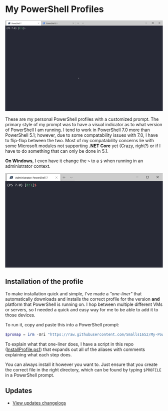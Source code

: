 # My PowerShell Profiles

![My custom PowerShell profile](/.repofiles/prompt-demo.gif)

These are my personal PowerShell profiles with a customized prompt. The primary style of my prompt was to have a visual indicator as to what version of PowerShell I am running. I tend to work in PowerShell 7.0 more than PowerShell 5.1; however, due to some compatability issues with 7.0, I have to flip-flop between the two. Most of my compatability concerns lie with some Microsoft modules not supporting **.NET Core** yet (Crazy, right?) or if I have to do something that can only be done in 5.1.

**On Windows**, I even have it change the `>` to a `$` when running in an administrator context.

![PowerShell prompt in admin context](/.repofiles/prompt-admin_example.png)

## Installation of the profile

To make installation quick and simple, I've made a *"one-liner"* that automatically downloads and installs the correct profile for the version **and** platform that PowerShell is running on. I hop between multiple different VMs or servers, so I needed a quick and easy way for me to be able to add it to those devices.

To run it, copy and paste this into a PowerShell prompt:

```powershell
$promap = irm -Uri "https://raw.githubusercontent.com/Smalls1652/My-PowerShell-Profiles/master/install-deps/ProfileDownload.json" ; $p2d = $proMap | ? { (($_.psPlatform -eq $PSVersionTable.Platform) -and ($_.psEdition -eq $PSVersionTable.PSEdition)) } ; if(!([System.IO.Directory]::Exists([System.IO.Path]::GetDirectoryName($profile)))) { $null = ni ([System.IO.Path]::GetDirectoryName($profile)) -type Directory -force } ; iwr -Uri $p2d.profileDownloadUri -OutFile $profile
```

To explain what that one-liner does, I have a script in this repo ([InstallProfile.ps1](/InstallProfile.ps1)) that expands out all of the aliases with comments explaining what each step does.

You can always install it however you want to. Just ensure that you create the correct file in the right directory, which can be found by typing `$PROFILE` in a PowerShell prompt.

## Updates

- [View updates changelogs](/Updates.md)